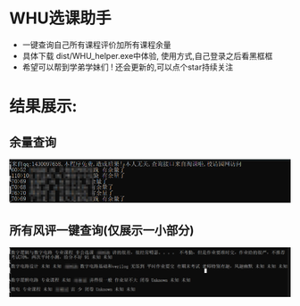 # WHU选课助手



- 一键查询自己所有课程评价加所有课程余量
- 具体下载 dist/WHU_helper.exe中体验, 使用方式,自己登录之后看黑框框
- 希望可以帮到学弟学妹们 ! 还会更新的,可以点个star持续关注




# 结果展示:

## 余量查询

![image-20250224143740155](imgs/image-20250224143740155.png)

## 所有风评一键查询(仅展示一小部分)

![image-20250224143842933](imgs/image-20250224143842933.png)

